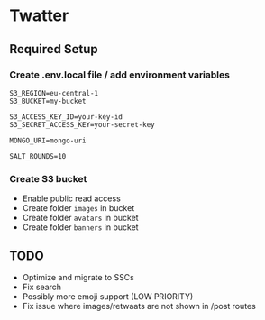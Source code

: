 # Twatter

## Required Setup

### Create .env.local file / add environment variables
```
S3_REGION=eu-central-1
S3_BUCKET=my-bucket

S3_ACCESS_KEY_ID=your-key-id
S3_SECRET_ACCESS_KEY=your-secret-key

MONGO_URI=mongo-uri

SALT_ROUNDS=10
```

### Create S3 bucket
* Enable public read access
* Create folder `images` in bucket
* Create folder `avatars` in bucket
* Create folder `banners` in bucket

## TODO
* Optimize and migrate to SSCs
* Fix search
* Possibly more emoji support (LOW PRIORITY)
* Fix issue where images/retwaats are not shown in /post routes